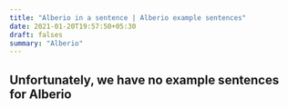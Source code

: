 ```yaml
---
title: "Alberio in a sentence | Alberio example sentences"
date: 2021-01-20T19:57:50+05:30
draft: falses
summary: "Alberio"
---
```

## Unfortunately, we have no example sentences for Alberio                 
